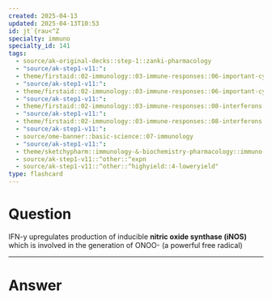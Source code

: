 ```yaml
---
created: 2025-04-13
updated: 2025-04-13T10:53
id: jt`{rau<^Z
specialty: immuno
specialty_id: 141
tags:
  - source/ak-original-decks::step-1::zanki-pharmacology
  - "source/ak-step1-v11:": 
  - theme/firstaid::02-immunology::03-immune-responses::06-important-cytokines
  - "source/ak-step1-v11:": 
  - theme/firstaid::02-immunology::03-immune-responses::06-important-cytokines::ifn-y
  - "source/ak-step1-v11:": 
  - theme/firstaid::02-immunology::03-immune-responses::08-interferons
  - "source/ak-step1-v11:": 
  - theme/firstaid::02-immunology::03-immune-responses::08-interferons::ifn-y
  - "source/ak-step1-v11:": 
  - source/ome-banner::basic-science::07-immunology
  - "source/ak-step1-v11:": 
  - theme/sketchypharm::immunology-&-biochemistry-pharmacology::immuno-stimulants-&-biochemistry-pharmacology::immunostimulants-(interferons,cytokine-therapy)
  - source/ak-step1-v11::^other::^expn
  - source/ak-step1-v11::^other::^highyield::4-loweryield"
type: flashcard
---
```


# Question
IFN-y upregulates production of inducible **nitric oxide synthase (iNOS)** which is involved in the generation of ONOO- (a powerful free radical)

---

# Answer
